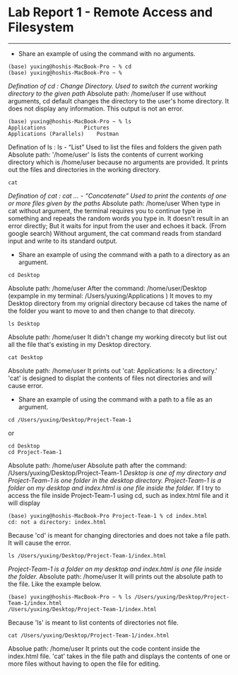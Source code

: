# **Lab Report 1 - Remote Access and Filesystem** 
---

* Share an example of using the command with no arguments.

```
(base) yuxing@hoshis-MacBook-Pro ~ % cd
(base) yuxing@hoshis-MacBook-Pro ~ % 
```
*Defination of cd : Change Directory. Used to switch the current working directory to the given path*
Absolute path: /home/user
If use without arguments, cd default changes the directory to the user's home directory. It does not display any information. This output is not an error. 



```
(base) yuxing@hoshis-MacBook-Pro ~ % ls
Applications			Pictures
Applications (Parallels)	Postman

```
Defination of ls : ls <path> - “List” Used to list the files and folders the given path
Absolute path: '/home/user'
ls lists the contents of current working directory which is /home/user because no arguments are provided. It prints out the files and directories in the working directory. 


    
```
cat 
```
*Defination of cat : cat <path1> <path2> ... - “Concatenate” Used to print the contents of one or more files given by the paths*
Absolute path: /home/user
When type in cat without argument, the terminal requires you to continue type in something and repeats the random words you type in. It doesn't result in an error directly; But it waits for input from the user and echoes it back.
(From google search) Without argument, the cat command reads from standard input and write to its standard output.


  
* Share an example of using the command with a path to a directory as an argument.
```
cd Desktop
```
Absolute path: /home/user
After the command: /home/user/Desktop (expample in my terminal: /Users/yuxing/Applications )
It moves to my Desktop directory from my orignial directory because cd takes the name of the folder you want to move to and then change to that direcoty. 
  

    
```
ls Desktop
```
Absolute path: /home/user
It didn't change my working direcoty but list out all the file that's existing in my Desktop directory. 


    
```
cat Desktop
```
Absolute path: /home/user
It prints out 'cat: Applications: Is a directory.' 'cat' is designed to displat the contents of files not directories and will cause error. 


  
* Share an example of using the command with a path to a file as an argument.
```
cd /Users/yuxing/Desktop/Project-Team-1
```
or 
```
cd Desktop
cd Project-Team-1
```
Absolute path: /home/user
Absolute path after the command: /Users/yuxing/Desktop/Project-Team-1
*Desktop is one of my directory and Project-Team-1 is one folder in the desktop directory. Project-Team-1 is a folder on my desktop and index.html is one file inside the folder.*
If I try to access the file inside Project-Team-1 using cd, such as index.html file and it will display 
```
(base) yuxing@hoshis-MacBook-Pro Project-Team-1 % cd index.html
cd: not a directory: index.html
```
Because 'cd' is meant for changing directories and does not take a file path. It will cause the error.

    
```
ls /Users/yuxing/Desktop/Project-Team-1/index.html
```
*Project-Team-1 is a folder on my desktop and index.html is one file inside the folder.*
Absolute path: /home/user
It will prints out the absolute path to the file. Like the example below. 
```
(base) yuxing@hoshis-MacBook-Pro ~ % ls /Users/yuxing/Desktop/Project-Team-1/index.html
/Users/yuxing/Desktop/Project-Team-1/index.html
```
Because 'ls' is meant to list contents of directories not file. 

```
cat /Users/yuxing/Desktop/Project-Team-1/index.html
```
Absolue path: /home/user
It prints out the code content inside the index.html file. 'cat' takes in the file path and displays the contents of one or more files without having to open the file for editing.


